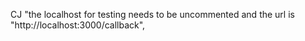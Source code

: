 CJ "the localhost for testing needs to be uncommented and the url is "http://localhost:3000/callback",